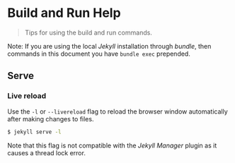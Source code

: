 # Build and Run Help
> Tips for using the build and run commands.

Note: If you are using the local _Jekyll_ installation through _bundle_, then commands in this document you have `bundle exec` prepended.

## Serve

### Live reload

Use the `-l` or `--livereload` flag to reload the browser window automatically after making changes to files.

```bash
$ jekyll serve -l
```

Note that this flag is not compatible with the _Jekyll Manager_ plugin as it causes a thread lock error.
